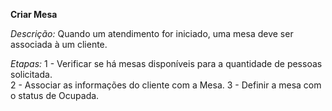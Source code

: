 **Criar Mesa**

*Descrição:* Quando um atendimento for iniciado, uma mesa deve ser associada à um cliente.

*Etapas:*
1 - Verificar se há mesas disponíveis para a quantidade de pessoas solicitada.  
2 - Associar as informações do cliente com a Mesa.
3 - Definir a mesa com o status de Ocupada.